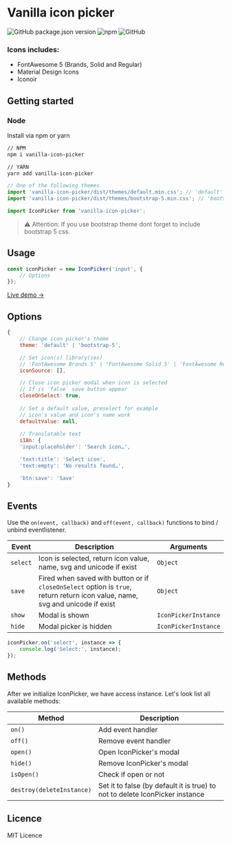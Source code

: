 # Vanilla icon picker

![GitHub package.json version](https://img.shields.io/github/package-json/v/appolodev/icon-picker?color=blue&style=flat-square)
![npm](https://img.shields.io/npm/dm/vanilla-icon-picker?color=%2325b5ba&style=flat-square)
![GitHub](https://img.shields.io/github/license/appolodev/icon-picker?style=flat-square)

### Icons includes:

- FontAwesome 5 (Brands, Solid and Regular)
- Material Design Icons
- Iconoir

## Getting started

### Node

Install via npm or yarn

```bash
// NPM
npm i vanilla-icon-picker

// YARN
yarn add vanilla-icon-picker
```

```js
// One of the following themes
import 'vanilla-icon-picker/dist/themes/default.min.css'; // 'default' theme
import 'vanilla-icon-picker/dist/themes/bootstrap-5.min.css'; // 'bootstrap-5' theme

import IconPicker from 'vanilla-icon-picker';
```

> ⚠️ Attention: If you use bootstrap theme dont forget to include bootstrap 5 css.

## Usage

```javascript
const iconPicker = new IconPicker('input', {
    // Options
});
```

[Live demo →](https://appolodev.github.io/vanilla-icon-picker/)

## Options

```javascript
{
    // Change icon picker's theme
    theme: 'default' | 'bootstrap-5',

    // Set icon(s) library(ies)
    // 'FontAwesome Brands 5' | 'FontAwesome Solid 5' | 'FontAwesome Regular 5' | 'Material Design Icons' | 'Iconoir'
    iconSource: [],

    // Close icon picker modal when icon is selected
    // If is `false` save button appear
    closeOnSelect: true,
    
    // Set a default value, preselect for example
    // icon's value and icon's name work
    defaultValue: null,
        
    // Translatable text
    i18n: {
    'input:placeholder': 'Search icon…',

    'text:title': 'Select icon',
    'text:empty': 'No results found…',

    'btn:save': 'Save'
}
```

## Events

Use the `on(event, callback)` and `off(event, callback)` functions to bind / unbind eventlistener.

| Event          | Description                           | Arguments            |
| -------------- | -----------                           | ---------            |
| `select`       | Icon is selected, return icon value, name, svg and unicode if exist    | `Object`             |
| `save`         | Fired when saved with button or if `closeOnSelect` option is `true`, return return icon value, name, svg and unicode if exist | `Object`             |
| `show`         | Modal is shown                        | `IconPickerInstance` |
| `hide`         | Modal picker is hidden                | `IconPickerInstance` |

```javascript
iconPicker.on('select', instance => {
    console.log('Select:', instance);
});
```

## Methods

After we initialize IconPicker, we have access instance. Let's look list all available methods:

| Method                    | Description               |
| ------------------------- | ------------------------- |
| `on()`                    | Add event handler         |
| `off()`                   | Remove event handler      |
| `open()`                  | Open IconPicker's modal   |
| `hide()`                  | Remove IconPicker's modal |
| `isOpen()`                | Check if open or not      |
| `destroy(deleteInstance)` | Set it to false (by default it is true) to not to delete IconPicker instance |


## Licence

MIT Licence
